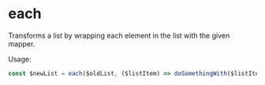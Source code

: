 # each

Transforms a list by wrapping each element in the list with the given mapper.

Usage:

```ts
const $newList = each($oldList, ($listItem) => doSomethingWith($listItem));
```

